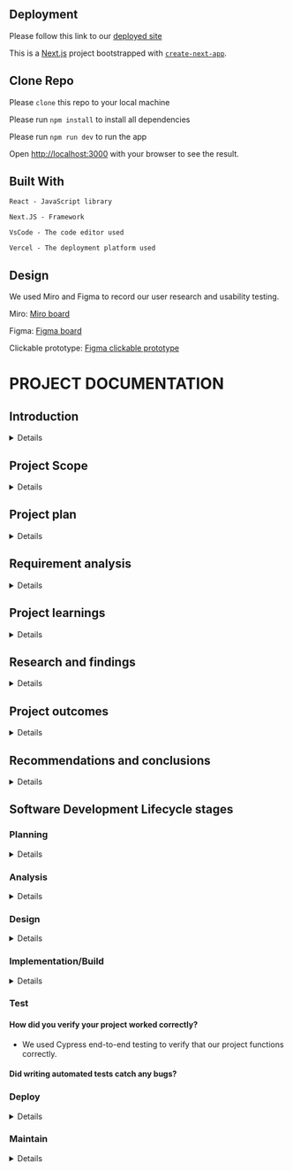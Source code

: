 ## Deployment

Please follow this link to our [deployed site](https://week-10-12-tfb-eric-gild.vercel.app)

This is a [Next.js](https://nextjs.org/) project bootstrapped with [`create-next-app`](https://github.com/vercel/next.js/tree/canary/packages/create-next-app).

## Clone Repo

Please `clone` this repo to your local machine

Please run `npm install` to install all dependencies

Please run `npm run dev` to run the app

Open [http://localhost:3000](http://localhost:3000) with your browser to see the result.

## Built With

    React - JavaScript library

    Next.JS - Framework

    VsCode - The code editor used

    Vercel - The deployment platform used

## Design

We used Miro and Figma to record our user research and usability testing.

Miro: [Miro board](https://miro.com/app/board/uXjVPkoAI88=/)

Figma: [Figma board](https://www.figma.com/file/wVdBFVqoaLtPQPA0bq4ZY3/Untitled?node-id=0%3A1&t=eSBWnVZF4j4wmwCg-0)

Clickable prototype: [Figma clickable prototype](https://www.figma.com/proto/wVdBFVqoaLtPQPA0bq4ZY3/Untitled?node-id=51%3A448&scaling=scale-down&page-id=0%3A1&starting-point-node-id=51%3A448)



# PROJECT DOCUMENTATION
## Introduction

<details>

#### What are you building?

A web app that ...

#### Why are you building it?

We are building it...

</details>

## Project Scope

<details>

#### What are you not building?

We are not building a React Native app...

#### How did you decide what features were important?

We conducted user research and usability testing. Our users gave us valuable feedback which helped us refine our initial concept. In some instances that meant intergrating new features which we hadn't considered before and in other instances removing features that we had initialy thought essential.

</details>

## Project plan

<details>

#### How are you going to structure your sprints?

Based on user research from Design Week we created the user stories. We then created a Kanban board on GitHub to track our progress. We used the Kanban board to create a sprint plan for each week of the project. For our first sprint we...

#### What order are you going to build in?

Our tech stack includes:

- React
- Next.js
- Supabase for authentication (& database)
- Cypress for testing
- Airtable (for database)

#### How did user research inform your plan?

We conducted user research and usability testing. Our users gave us valuable feedback which helped us refine our initial concept.

Some valuable feedback included:

- 

In some instances that meant intergrating new features which we hadn't considered before and in other instances removing features that we had initialy thought essential.

Some new features included:

- 

</details>

## Requirement analysis

<details>

#### How will you ensure your project is accessible to as many users as possible?

We will ensure our project is accessible to as many users as possible by:

- ensuring our app is responsive
- using lighthouse feature to check accessibility
- using a colour contrast checker to ensure our colour scheme is accessible
- using semantic HTML to ensure our app is accessible to screen readers

#### Are there any legal or regulatory requirements you should consider?

</details>

## Project learnings

<details>

#### Did your team work effectively?

Clear communication when creating Kanban board made us more effective at meeting tasks and completing them, timeboxing tasks enabled us to laser focus and not fall down rabbit holes, pair programming ment we could rely on one another when hitting challenges.      

#### What would you do differently next time?

Ask for help earlier rather then struggle by ourselves and make best use of mentors and help and soloutions. Read documentation more thourougly before starting work rather than being put off by it's dense and sometimes messy nature.   

</details>

## Research and findings

<details>

#### What did you find out from user testing?

...

</details>

## Project outcomes

<details>

#### Were your assumptions right or wrong?

</details>

## Recommendations and conclusions

<details>

#### What features would you prioritise to build next?

#### Was the project a success?

</details>

## Software Development Lifecycle stages

### Planning

<details>

#### What roles did your team take on?

`Explain the roles and responsibilities of all people working within the software development lifecycle, and how they relate to the project (K2)`

#### Did these roles help your team work effectively?

`Outline how teams work effectively to produce software and how to contribute appropriately (K6) Compare and contrast the requirements of a software development team, and how they would ensure that each member (including themselves) were able to make a contribution (K6)`

</details>

### Analysis

<details>

#### What might be the intended and unintended consequences of building this product?

</details>

### Design

<details>

#### How did you plan a user experience?

#### What technical decisions did you make?

#### Server-render vs client-render vs both

#### Relational or non-relational or no DB

#### Self-hosted or platform-as-a-service

#### Frontend first vs DB first

#### Did you create a technical specification?

`Review methods of software design with reference to functional/technical specifications and apply a justified approach to software development (K11, S11, S12)`

</details>

### Implementation/Build

<details>

#### How did you ensure your code was good?

`Create logical and maintainable code to deliver project outcomes, explaining their choice of approach. (S1)`

#### What interesting technical problems did you have to solve?

`Outline and apply the rationale and use of algorithms, logic and data structures. (K9, S16)`

#### How did you debug issues that arose?

`Apply structured techniques to problem solving to identify and resolve issues and debug basic flaws in code (S7)`

</details>

### Test

#### How did you verify your project worked correctly?

- We used Cypress end-to-end testing to verify that our project functions correctly.



#### Did writing automated tests catch any bugs?



</details>

### Deploy

<details>

#### Where/how did you deploy your application?

`Review and justify their contribution to building, managing and deploying code into the relevant environment in accordance with the project specification (S10)`

#### What problems did you encounter during deployment?

</details>

### Maintain

<details>

#### Is it easy for someone make changes to the codebase?

#### Could a new person quickly be onboarded to contribute?

`
Establishes a logical thinking approach to areas of work which require valid reasoning and/or justified decision making (B2)

Describes how they have maintained a productive, professional and secure working environment throughout the project activity (B3)
`

</details>


